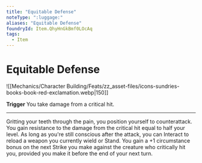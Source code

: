 ```yaml
---
title: "Equitable Defense"
noteType: ":luggage:"
aliases: "Equitable Defense"
foundryId: Item.QhyHnGkBmf0LOcAq
tags:
  - Item
---
```


# Equitable Defense
![[Mechanics/Character Building/Feats/zz_asset-files/icons-sundries-books-book-red-exclamation.webp|150]]

**Trigger** You take damage from a critical hit.

* * *

Gritting your teeth through the pain, you position yourself to counterattack. You gain resistance to the damage from the critical hit equal to half your level. As long as you're still conscious after the attack, you can Interact to reload a weapon you currently wield or Stand. You gain a +1 circumstance bonus on the next Strike you make against the creature who critically hit you, provided you make it before the end of your next turn.
